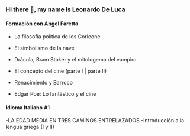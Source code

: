 ### Hi there 👋, my name is Leonardo De Luca

#### Formación con Angel Faretta

  - La filosofía política de los Corleone
  
  - El simbolismo de la nave
  
  - Drácula, Bram Stoker y el mitologema del vampiro
  
  - El concepto del cine (parte I | parte II)
  
  - Renacimiento y Barroco
  
  - Edgar Poe: Lo fantástico y el cine


#### Idioma Italiano A1 
  -LA EDAD MEDIA EN TRES CAMINOS ENTRELAZADOS
  -Introducción a la lengua griega (I y II)



